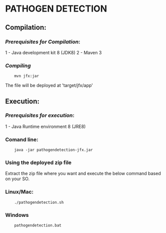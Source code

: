 # PATHOGEN DETECTION
## Compilation: 
### _Prerequisites for Compilation_:
1 - Java development kit 8 (JDK8)
2 - Maven 3

### _Compiling_ 
``` /bin/bash
    mvn jfx:jar
```
The file will be deployed at 'target/jfx/app'

## Execution:
### _Prerequisites for execution_:
1 - Java Runtime environment 8 (JRE8)
### Comand line:
``` /bin/bash
    java -jar pathogendetection-jfx.jar
```


### Using the deployed zip file
Extract the zip file where you want and execute the below command based on your SO.
### Linux/Mac:
```
    ./pathogendetection.sh
```

### Windows
```
    pathogendetection.bat
```